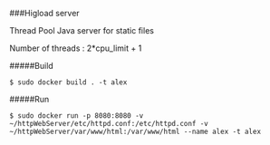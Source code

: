 ###Higload server

Thread Pool Java server for static files

Number of threads : 2*cpu_limit + 1

#####Build 

`$ sudo docker build . -t alex`

#####Run

`$ sudo docker run -p 8080:8080 -v ~/httpWebServer/etc/httpd.conf:/etc/httpd.conf -v ~/httpWebServer/var/www/html:/var/www/html --name alex -t alex`